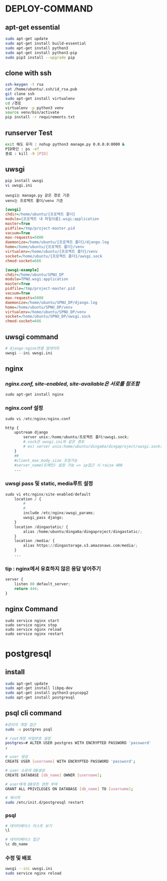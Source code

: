 # DEPLOY-COMMAND <django>

## apt-get essential
```bash
sudo apt-get update
sudo apt-get install build-essential
sudo apt-get install python3
sudo apt-get install python3-pip
sudo pip3 install --upgrade pip
```

## clone with ssh
```bash
ssh-keygen -t rsa
cat /home/ubuntu/.ssh/id_rsa.pub
git clone ssh
sudo apt-get install virtualenv
cd /경로
virtualenv -p python3 venv
source venv/bin/activate
pip install -r requirements.txt
```

## runserver Test
```bash
exit 해도 유지 : nohup python3 manage.py 0.0.0.0:8000 &
PID확인 : ps -ef
종료 : kill -9 [PID]
```

## uwsgi
```bash
pip install uwsgi 
vi uwsgi.ini
```

```comment
uwsgi는 manage.py 같은 경로 기준
venv는 프로젝트 폴더/venv 기준
```

```ini
[uwsgi]
chdir=/home/ubuntu/{프로젝트 폴더}
module={프로젝트 내 파일이름}.wsgi:application
master=True
pidfile=/tmp/project-master.pid
vacuum=True
max-requests=5000
daemonize=/home/ubuntu/{프로젝트 폴더}/django.log
home=/home/ubuntu/{프로젝트 폴더}/venv
virtualenv=/home/ubuntu/{프로젝트 폴더}/venv
socket=/home/ubuntu/{프로젝트 폴더}/uwsgi.sock
chmod-socket=666

[uwsgi-example]
chdir=/home/ubuntu/SPNU_DP
module=TPNU.wsgi:application
master=True
pidfile=/tmp/project-master.pid
vacuum=True
max-requests=5000
daemonize=/home/ubuntu/SPNU_DP/django.log
home=/home/ubuntu/SPNU_DP/venv
virtualenv=/home/ubuntu/SPNU_DP/venv
socket=/home/ubuntu/SPNU_DP/uwsgi.sock
chmod-socket=666
```
## uwsgi command
```python
# django-nginx연결 업데이트
uwsgi --ini uwsgi.ini
```

## nginx
### *nginx.conf, site-enabled, site-available은 서로를 참조함*
```shell
sudo apt-get install nginx
```

### nginx.conf 설정
```python
sudo vi /etc/nginx/nginx.conf

http {
	upstream django
        server unix:/home/ubuntu/프로젝트 폴더/uwsgi.sock;
        #.sock은 uwsgi.ini와 같은 경로
		# ex) server unix:home/ubuntu/dinga6a/dingaproject/uwsgi.sock;
	}
	##
	#client_max_body_size 조정가능
    #server_name(도메인) 설정 가능 => ip접근 시 raise 400
    ...
```



### uwsgi pass 및 static, media루트 설정
```python
sudo vi etc/nginx/site-enabled/default
	location / {
		#
		#
		include /etc/nginx/uwsgi_params;
		uwsgi_pass django;
	}
	location /dingastatic/ {
		alias /home/ubuntu/dinga6a/dingaproject/dingastatic/;
	}
	location /media/ {
		alias https://dingastorage.s3.amazonaws.com/media/;
	}
    ...
```


### tip : nginx에서 유효하지 않은 응답 넣어주기
```python
server {
    listen 80 default_server;
    return 444;
}
```



## nginx Command 
```shell
sudo service nginx start
sudo service nginx stop
sudo service nginx reload
sudo service nginx restart
```



# postgresql
## install
```bash
sudo apt-get update
sudo apt-get install libpq-dev
sudo apt-get install python3-psycopg2
sudo apt-get install postgresql
```
## psql cli command
```bash
#관리자 계정 접근
sudo -u postgres psql

# root계정 비밀번호 설정
postgres=# ALTER USER postgres WITH ENCRYPTED PASSWORD 'password'
;

# user 생성
CREATE USER [username] WITH ENCRYPTED PASSWORD 'password';

# user 소유의 DB생성
CREATE DATABASE [db_name] OWNER [username];

# user에게 DB모든 권한 부여
GRANT ALL PRIVILEGES ON DATABASE [db_name] TO [username];

# 재시작
sudo /etc/init.d/postgresql restart
```

### psql
```bash
# 데이터베이스 리스트 보기
\l

# 데이터베이스 접근
\c db_name
```


### 수정 및 배포
```bash
uwsgi --ini uwsgi.ini
sudo service nginx reload
```

